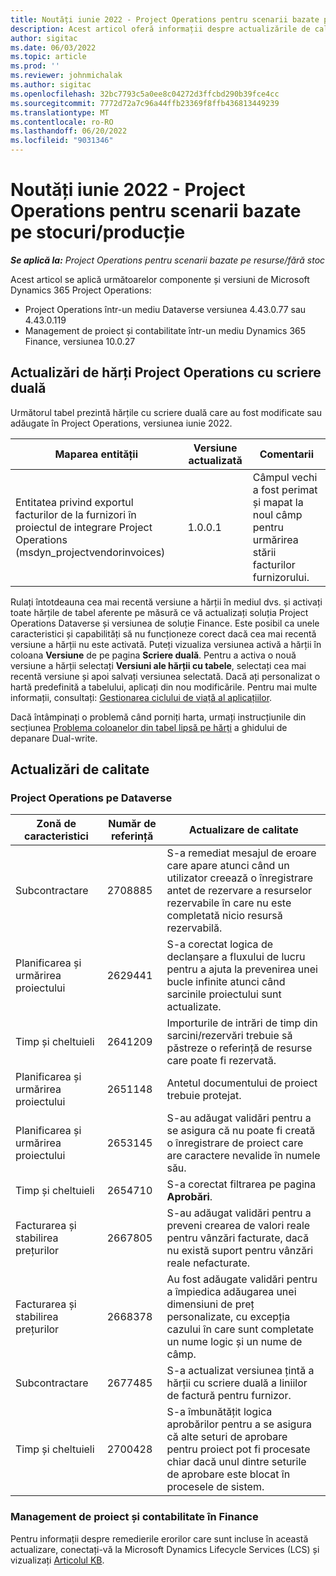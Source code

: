 ```yaml
---
title: Noutăți iunie 2022 - Project Operations pentru scenarii bazate pe stocuri/producție
description: Acest articol oferă informații despre actualizările de calitate care sunt disponibile în versiunea de Microsoft Dynamics 365 Project Operations din iunie 2022 pentru scenarii bazate pe resurse/care nu există pe stoc.
author: sigitac
ms.date: 06/03/2022
ms.topic: article
ms.prod: ''
ms.reviewer: johnmichalak
ms.author: sigitac
ms.openlocfilehash: 32bc7793c5a0ee8c04272d3ffcbd290b39fce4cc
ms.sourcegitcommit: 7772d72a7c96a44ffb23369f8ffb436813449239
ms.translationtype: MT
ms.contentlocale: ro-RO
ms.lasthandoff: 06/20/2022
ms.locfileid: "9031346"
---
```

# <a name="whats-new-june-2022---project-operations-for-resourcenon-stocked-based-scenarios"></a>Noutăți iunie 2022 - Project Operations pentru scenarii bazate pe stocuri/producție

_**Se aplică la:** Project Operations pentru scenarii bazate pe resurse/fără stoc_

Acest articol se aplică următoarelor componente și versiuni de Microsoft Dynamics 365 Project Operations:

- Project Operations într-un mediu Dataverse versiunea 4.43.0.77 sau 4.43.0.119
- Management de proiect și contabilitate într-un mediu Dynamics 365 Finance, versiunea 10.0.27

## <a name="project-operations-dual-write-maps-updates"></a>Actualizări de hărți Project Operations cu scriere duală

Următorul tabel prezintă hărțile cu scriere duală care au fost modificate sau adăugate în Project Operations, versiunea iunie 2022.

| Maparea entității | Versiune actualizată | Comentarii |
| --- | --- | --- |
| Entitatea privind exportul facturilor de la furnizori în proiectul de integrare Project Operations (msdyn_projectvendorinvoices) | 1.0.0.1 | Câmpul vechi a fost perimat și mapat la noul câmp pentru urmărirea stării facturilor furnizorului. |

Rulați întotdeauna cea mai recentă versiune a hărții în mediul dvs. și activați toate hărțile de tabel aferente pe măsură ce vă actualizați soluția Project Operations Dataverse și versiunea de soluție Finance. Este posibil ca unele caracteristici și capabilități să nu funcționeze corect dacă cea mai recentă versiune a hărții nu este activată. Puteți vizualiza versiunea activă a hărții în coloana **Versiune** de pe pagina **Scriere duală**. Pentru a activa o nouă versiune a hărții selectați **Versiuni ale hărții cu tabele**, selectați cea mai recentă versiune și apoi salvați versiunea selectată. Dacă ați personalizat o hartă predefinită a tabelului, aplicați din nou modificările. Pentru mai multe informații, consultați: [Gestionarea ciclului de viață al aplicațiilor](/dynamics365/fin-ops-core/dev-itpro/data-entities/dual-write/app-lifecycle-management).

Dacă întâmpinați o problemă când porniți harta, urmați instrucțiunile din secțiunea [Problema coloanelor din tabel lipsă pe hărți](/dynamics365/fin-ops-core/dev-itpro/data-entities/dual-write/dual-write-troubleshooting-finops-upgrades#missing-table-columns-issue-on-maps) a ghidului de depanare Dual-write.

## <a name="quality-updates"></a>Actualizări de calitate

### <a name="project-operations-on-dataverse"></a>Project Operations pe Dataverse

| Zonă de caracteristici | Număr de referință | Actualizare de calitate |
| --- | --- | --- |
| Subcontractare | 2708885 | S-a remediat mesajul de eroare care apare atunci când un utilizator creează o înregistrare antet de rezervare a resurselor rezervabile în care nu este completată nicio resursă rezervabilă. |
| Planificarea și urmărirea proiectului | 2629441 | S-a corectat logica de declanșare a fluxului de lucru pentru a ajuta la prevenirea unei bucle infinite atunci când sarcinile proiectului sunt actualizate. |
| Timp și cheltuieli | 2641209 | Importurile de intrări de timp din sarcini/rezervări trebuie să păstreze o referință de resurse care poate fi rezervată. |
| Planificarea și urmărirea proiectului | 2651148 | Antetul documentului de proiect trebuie protejat.|
| Planificarea și urmărirea proiectului | 2653145 | S-au adăugat validări pentru a se asigura că nu poate fi creată o înregistrare de proiect care are caractere nevalide în numele său. |
| Timp și cheltuieli | 2654710 | S-a corectat filtrarea pe pagina **Aprobări**. |
| Facturarea și stabilirea prețurilor | 2667805 | S-au adăugat validări pentru a preveni crearea de valori reale pentru vânzări facturate, dacă nu există suport pentru vânzări reale nefacturate. |
| Facturarea și stabilirea prețurilor | 2668378 | Au fost adăugate validări pentru a împiedica adăugarea unei dimensiuni de preț personalizate, cu excepția cazului în care sunt completate un nume logic și un nume de câmp. |
| Subcontractare | 2677485 | S-a actualizat versiunea țintă a hărții cu scriere duală a liniilor de factură pentru furnizor. |
| Timp și cheltuieli | 2700428 | S-a îmbunătățit logica aprobărilor pentru a se asigura că alte seturi de aprobare pentru proiect pot fi procesate chiar dacă unul dintre seturile de aprobare este blocat în procesele de sistem. |

### <a name="project-management-and-accounting-in-finance"></a>Management de proiect și contabilitate în Finance

Pentru informații despre remedierile erorilor care sunt incluse în această actualizare, conectați-vă la Microsoft Dynamics Lifecycle Services (LCS) și vizualizați [Articolul KB](https://fix.lcs.dynamics.com/Issue/Details?bugId=673271).
